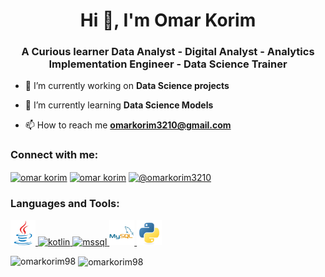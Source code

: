 <h1 align="center">Hi 👋, I'm Omar Korim</h1>
<h3 align="center">A Curious learner Data Analyst - Digital Analyst - Analytics Implementation Engineer - Data Science Trainer</h3>

- 🔭 I’m currently working on **Data Science projects**

- 🌱 I’m currently learning **Data Science Models**

- 📫 How to reach me **omarkorim3210@gmail.com**

<h3 align="left">Connect with me:</h3>
<p align="left">
<a href="https://linkedin.com/in/omarkorim" target="blank"><img align="center" src="https://raw.githubusercontent.com/rahuldkjain/github-profile-readme-generator/master/src/images/icons/Social/linked-in-alt.svg" alt="omar korim" height="30" width="40" /></a>
<a href="https://kaggle.com/omarkorim" target="blank"><img align="center" src="https://raw.githubusercontent.com/rahuldkjain/github-profile-readme-generator/master/src/images/icons/Social/kaggle.svg" alt="omar korim" height="30" width="40" /></a>
<a href="https://www.hackerrank.com/omarkorim3210" target="blank"><img align="center" src="https://raw.githubusercontent.com/rahuldkjain/github-profile-readme-generator/master/src/images/icons/Social/hackerrank.svg" alt="@omarkorim3210" height="30" width="40" /></a>
</p>

<h3 align="left">Languages and Tools:</h3>
<p align="left"> <a href="https://www.java.com" target="_blank" rel="noreferrer"> <img src="https://raw.githubusercontent.com/devicons/devicon/master/icons/java/java-original.svg" alt="java" width="40" height="40"/> </a> <a href="https://kotlinlang.org" target="_blank" rel="noreferrer"> <img src="https://www.vectorlogo.zone/logos/kotlinlang/kotlinlang-icon.svg" alt="kotlin" width="40" height="40"/> </a> <a href="https://www.microsoft.com/en-us/sql-server" target="_blank" rel="noreferrer"> <img src="https://www.svgrepo.com/show/303229/microsoft-sql-server-logo.svg" alt="mssql" width="40" height="40"/> </a> <a href="https://www.mysql.com/" target="_blank" rel="noreferrer"> <img src="https://raw.githubusercontent.com/devicons/devicon/master/icons/mysql/mysql-original-wordmark.svg" alt="mysql" width="40" height="40"/> </a> <a href="https://www.python.org" target="_blank" rel="noreferrer"> <img src="https://raw.githubusercontent.com/devicons/devicon/master/icons/python/python-original.svg" alt="python" width="40" height="40"/> </a> </p>

<p><img align="left" src="https://github-readme-stats.vercel.app/api/top-langs?username=omarkorim98&show_icons=true&locale=en&layout=compact" alt="omarkorim98" /></p>

<p>&nbsp;<img align="center" src="https://github-readme-stats.vercel.app/api?username=omarkorim98&show_icons=true&locale=en" alt="omarkorim98" /></p>
